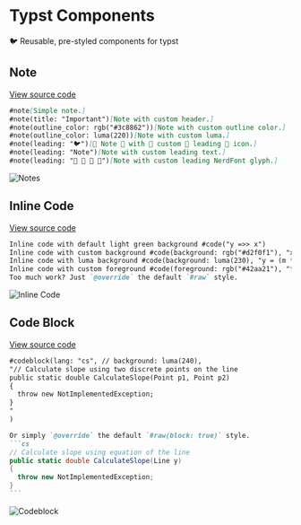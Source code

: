 # Typst Components
🐦 Reusable, pre-styled components for typst

## Note

[View source code](https://github.com/Az-21/typst-components/blob/main/note.typ)

```md
#note[Simple note.]
#note(title: "Important")[Note with custom header.]
#note(outline_color: rgb("#3c8862"))[Note with custom outline color.]
#note(outline_color: luma(220))[Note with custom luma.]
#note(leading: "🐦")[🥚 Note 🐣 with 🐤 custom 🐥 leading 🦢 icon.]
#note(leading: "Note")[Note with custom leading text.]
#note(leading: "  󰨞 ")[Note with custom leading NerdFont glyph.]
```

![Notes](https://ucarecdn.com/55878717-67ba-4f79-9aee-7301e9ed3b70/typstcomponentsnote.png)

## Inline Code

[View source code](https://github.com/Az-21/typst-components/blob/main/code.typ)

```md
Inline code with default light green background #code("y =>> x")
Inline code with custom background #code(background: rgb("#d2f0f1"), "x != y")
Inline code with luma background #code(background: luma(230), "y = (m * x) + c")
Inline code with custom foreground #code(foreground: rgb("#42aa21"), "for(;;)")
Too much work? Just `@override` the default `#raw` style.
```

![Inline Code](https://ucarecdn.com/5c148e96-8c85-4e99-9930-40a067a48e5e/typstcomponentscode.png)

## Code Block

[View source code](https://github.com/Az-21/typst-components/blob/main/codeblock.typ)

````md
#codeblock(lang: "cs", // background: luma(240),
"// Calculate slope using two discrete points on the line
public static double CalculateSlope(Point p1, Point p2)
{
  throw new NotImplementedException;
}
"
)

Or simply `@override` the default `#raw(block: true)` style.
```cs
// Calculate slope using equation of the line
public static double CalculateSlope(Line y)
{
  throw new NotImplementedException;
}
```
````

![Codeblock](https://ucarecdn.com/9a340f4d-9697-4bec-b8bf-5087a5a01316/typstcomponentscodeblock.png)
